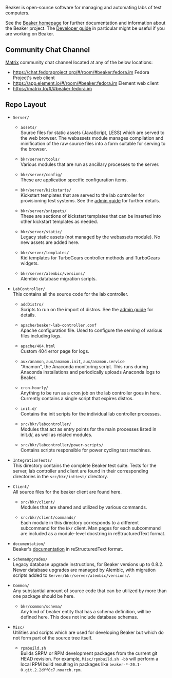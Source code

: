 Beaker is open-source software for managing and automating labs of test 
computers.

See the [Beaker homepage](http://beaker-project.org/) for further 
documentation and information about the Beaker project.
The [Developer guide](https://beaker-project.org/dev/guide/) in particular 
might be useful if you are working on Beaker.

Community Chat Channel
----------------------

[Matrix](https://matrix.org/) community chat channel located at any of the below locations:

* <https://chat.fedoraproject.org/#/room/#beaker:fedora.im>  Fedora Project's web client
* <https://app.element.io/#/room/#beaker:fedora.im>  Element web client
* <https://matrix.to/#/#beaker:fedora.im>

Repo Layout
-----------

* `Server/`

    + `assets/`  
      Source files for static assets (JavaScript, LESS) which are served to the 
      web browser. The webassets module manages compilation and minification of 
      the raw source files into a form suitable for serving to the browser.

    + `bkr/server/tools/`  
      Various modules that are run as ancillary processes to the server.

    + `bkr/server/config/`  
      These are application specific configuration items.

    + `bkr/server/kickstarts/`  
      Kickstart templates that are served to the lab controller
      for provisioning test systems. See the
      [admin guide](https://beaker-project.org/docs/admin-guide/kickstarts.html)
      for further details.

    + `bkr/server/snippets/`  
      These are sections of kickstart templates that can be inserted into other
      kickstart templates as needed.

    + `bkr/server/static/`  
      Legacy static assets (not managed by the webassets module). No new assets 
      are added here.

    + `bkr/server/templates/`  
      Kid templates for TurboGears controller methods and TurboGears widgets.

    + `bkr/server/alembic/versions/`  
      Alembic database migration scripts.


* `LabController/`  
  This contains all the source code for the lab controller.

    + `addDistro/`  
      Scripts to run on the import of distros.
      See the [admin guide](https://beaker-project.org/docs/admin-guide/distro-import.html#automated-jobs-for-new-distros)
      for details.

    + `apache/beaker-lab-controller.conf`  
      Apache configuration file. Used to configure the serving of various files
      including logs.

    + `apache/404.html`  
      Custom 404 error page for logs.

    + `aux/anamon`, `aux/anamon.init`, `aux/anamon.service`  
      "Anamon", the Anaconda monitoring script. This runs during Anaconda
      installations and periodically uploads Anaconda logs to Beaker.

    + `cron.hourly/`  
      Anything to be run as a cron job on the lab controller goes in here.
      Currently contains a single script that expires distros.

    + `init.d/`  
      Contains the init scripts for the individual lab controller processes.

    + `src/bkr/labcontroller/`  
      Modules that act as entry points for the main processes listed in
      init.d/, as well as related modules.

    + `src/bkr/labcontroller/power-scripts/`  
      Contains scripts responsible for power cycling test machines.


* `IntegrationTests/`  
  This directory contains the complete Beaker test suite. Tests for the server, 
  lab controller and client are found in their corresponding directories in 
  the `src/bkr/inttest/` directory.


* `Client/`  
  All source files for the beaker client are found here.

    + `src/bkr/client/`  
      Modules that are shared and utilized by various commands.

    + `src/bkr/client/commands/`  
      Each module in this directory corresponds to a different subcommand for 
      the `bkr` client. Man pages for each subcommand are included as 
      a module-level docstring in reStructuredText format.


* `documentation/`  
  Beaker's [documentation](https://beaker-project.org/docs/) in 
  reStructuredText format.


* `SchemaUpgrades/`  
  Legacy database upgrade instructions, for Beaker versions up to 0.8.2. Newer 
  database upgrades are managed by Alembic, with migration scripts added to 
  `Server/bkr/server/alembic/versions/`.


* `Common/`  
  Any substantial amount of source code that can be utilized by more than one
  package should be here.

    + `bkr/common/schema/`  
      Any kind of beaker entity that has a schema definition, will be defined
      here. This does not include database schemas.


* `Misc/`  
  Utilities and scripts which are used for developing Beaker but which do not 
  form part of the source tree itself.

    + `rpmbuild.sh`  
      Builds SRPM or RPM development packages from the current git HEAD 
      revision.
      For example, `Misc/rpmbuild.sh -bb` will perform a local RPM build 
      resulting in packages like `beaker-*-20.1-0.git.2.2dff0c7.noarch.rpm`.
